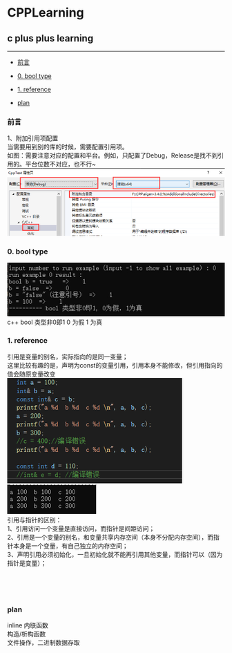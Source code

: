 # CPPLearning
## c plus plus learning <br>
****
* [前言](#前言) <br>
* [0. bool type](#0-bool-type) <br>
* [1. reference](#1-reference) <br>


* [plan](#plan) <br>

### 前言
1、附加引用项配置<br>
当需要用到别的库的时候，需要配置引用项。<br>
如图：需要注意对应的配置和平台。例如，只配置了Debug，Release是找不到引用的。平台位数不对应，也不行~ <br>
![image](./Example/res/output/00.png) <br>

### 0. bool type
![image](./Example/res/output/e0_bool.jpg) <br>
c++ bool 类型非0即1  0 为假 1 为真 
<br>

### 1. reference
引用是变量的别名，实际指向的是同一变量；<br>
这里比较有趣的是，声明为const的变量引用，引用本身不能修改，但引用指向的值会随原变量改变<br>
![image](./Example/res/output/e1_ref_1.jpg) <br>
![image](./Example/res/output/e1_ref_2.jpg) <br>
引用与指针的区别：<br>
1、引用访问一个变量是直接访问，而指针是间距访问；<br>
2、引用是一个变量的别名，和变量共享内存空间（本身不分配内存空间），而指针本身是一个变量，有自己独立的内存空间；<br>
3、声明引用必须初始化，一旦初始化就不能再引用其他变量，而指针可以（因为指针是变量）；<br>
<br>

<br>
<br>

### plan
inline 内联函数 <br>
构造/析构函数 <br>
文件操作，二进制数据存取<br>

